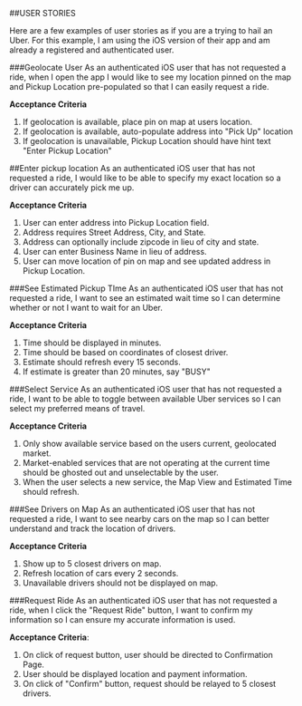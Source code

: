 ##USER STORIES

Here are a few examples of user stories as if you are a trying to hail an Uber. For this example, I am using the iOS version of their app and am already a registered and authenticated user.

###Geolocate User
As an authenticated iOS user that has not requested a ride, when I open the app I would like to see my location pinned on the map and Pickup Location pre-populated so that I can easily request a ride.

**Acceptance Criteria**
 1. If geolocation is available, place pin on map at users location.
 2. If geolocation is available, auto-populate address into "Pick Up" location
 3. If geolocation is unavailable, Pickup Location should have hint text "Enter Pickup Location"

##Enter pickup location
As an authenticated iOS user that has not requested a ride, I would like to be able to specify my exact location so a driver can accurately pick me up.

**Acceptance Criteria**
 1. User can enter address into Pickup Location field.
 2. Address requires Street Address, City, and State.
 3. Address can optionally include zipcode in lieu of city and state.
 4. User can enter Business Name in lieu of address.
 5. User can move location of pin on map and see updated address in Pickup Location.

###See Estimated Pickup TIme
As an authenticated iOS user that has not requested a ride, I want to see an estimated wait time so I can determine whether or not I want to wait for an Uber.

**Acceptance Criteria**
 1. Time should be displayed in minutes.
 2. Time should be based on coordinates of closest driver.
 3. Estimate should refresh every 15 seconds.
 4. If estimate is greater than 20 minutes, say "BUSY"

###Select Service
As an authenticated iOS user that has not requested a ride, I want to be able to toggle between available Uber services so I can select my preferred means of travel.

**Acceptance Criteria**
 1. Only show available service based on the users current, geolocated market.
 2. Market-enabled services that are not operating at the current time should be ghosted out and unselectable by the user.
 3. When the user selects a new service, the Map View and Estimated Time should refresh.

###See Drivers on Map
As an authenticated iOS user that has not requested a ride, I want to see nearby cars on the map so I can better understand and track the location of drivers.

**Acceptance Criteria**
 1. Show up to 5 closest drivers on map.
 2. Refresh location of cars every 2 seconds.
 3. Unavailable drivers should not be displayed on map.

###Request Ride
As an authenticated iOS user that has not requested a ride, when I click the "Request Ride" button, I want to confirm my information so I can ensure my accurate information is used.

**Acceptance Criteria**:
 1. On click of request button, user should be directed to Confirmation Page.
 2. User should be displayed location and payment information.
 3. On click of "Confirm" button, request should be relayed to 5 closest drivers.

